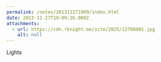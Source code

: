 ```yaml
---
permalink: /notes/201311271909/index.html
date: 2013-11-27T19:09:16.000Z
attachments:
  - url: https://cdn.rknight.me/site/2025/12768801.jpg
    alt: null
---
```


Lights
